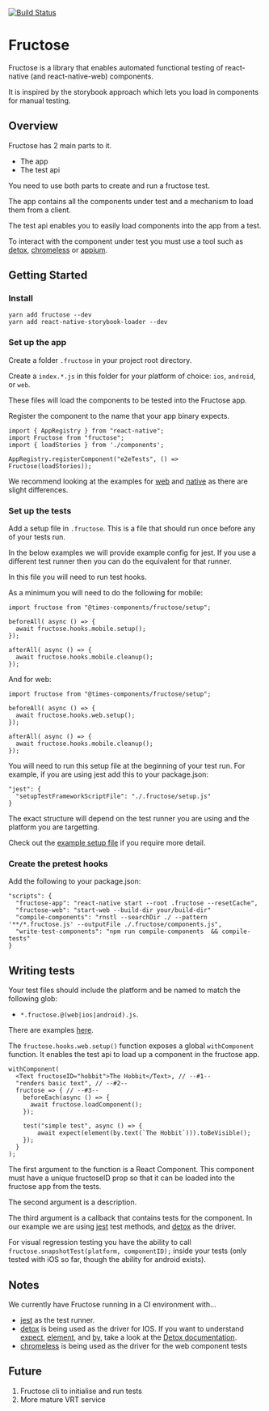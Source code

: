 
[![Build Status](https://www.bitrise.io/app/3038aa161f140118/status.svg?token=xtX-Hi2JSI7S3zQIGHI0EQ&branch=master)](https://www.bitrise.io/app/3038aa161f140118)
# Fructose

Fructose is a library that enables automated functional testing of react-native (and react-native-web) components. 

It is inspired by the storybook approach which lets you load in components for manual testing.

## Overview

Fructose has 2 main parts to it.
  - The app
  - The test api

You need to use both parts to create and run a fructose test.

The app contains all the components under test and a mechanism to load them from a client.

The test api enables you to easily load components into the app from a test.

To interact with the component under test you must use a tool such as [detox], [chromeless] or [appium].

## Getting Started

### Install

```
yarn add fructose --dev
yarn add react-native-storybook-loader --dev
```

### Set up the app

Create a folder `.fructose` in your project root directory.

Create a `index.*.js` in this folder for your platform of choice: `ios`, `android`, or `web`.

These files will load the components to be tested into the Fructose app.

Register the component to the name that your app binary expects.

```
import { AppRegistry } from "react-native";
import Fructose from "fructose";
import { loadStories } from './components';

AppRegistry.registerComponent("e2eTests", () => Fructose(loadStories));
```

We recommend looking at the examples for [web](./e2eTests/.fructose/index.web.js) and [native](./e2eTests/.fructose/index.ios.js) as there are slight differences.

### Set up the tests

Add a setup file in `.fructose`. This is a file that should run once before any of your tests run.

In the below examples we will provide example config for jest. If you use a different test runner then you can do the equivalent for that runner.

In this file you will need to run test hooks.

As a minimum you will need to do the following for mobile:

```
import fructose from "@times-components/fructose/setup";

beforeAll( async () => {
  await fructose.hooks.mobile.setup();
});

afterAll( async () => {
  await fructose.hooks.mobile.cleanup();
});
```
And for web:
```
import fructose from "@times-components/fructose/setup";

beforeAll( async () => {
  await fructose.hooks.web.setup();
});

afterAll( async () => {
  await fructose.hooks.mobile.cleanup();
});
```

You will need to run this setup file at the beginning of your test run. For example, if you are using jest add this to your package.json:
```
"jest": {
  "setupTestFrameworkScriptFile": "./.fructose/setup.js"
}
```

The exact structure will depend on the test runner you are using and the platform you are targetting.

Check out the [example setup file](./e2eTests/.fructose/jest-setup.js) if you require more detail.


### Create the pretest hooks

Add the following to your package.json:

```
"scripts": {
  "fructose-app": "react-native start --root .fructose --resetCache",
  "fructose-web": "start-web --build-dir your/build-dir"
  "compile-components": "rnstl --searchDir ./ --pattern '**/*.fructose.js' --outputFile ./.fructose/components.js",
  "write-test-components": "npm run compile-components  && compile-tests"
}
```

## Writing tests

Your test files should include the platform and be named to match the following glob:

  - `*.fructose.@(web|ios|android).js`.

There are examples [here](packages/e2eTests/example).

The `fructose.hooks.web.setup()` function exposes a global `withComponent` function. It enables the test api to load up a component in the fructose app.

```
withComponent(
  <Text fructoseID="hobbit">The Hobbit</Text>, // --#1--
  "renders basic text", // --#2--
  fructose => { // --#3--
    beforeEach(async () => {
      await fructose.loadComponent();
    });

    test("simple test", async () => {
        await expect(element(by.text(`The Hobbit`))).toBeVisible();
    });
  }
);

```
The first argument to the function is a React Component. This component must have a unique fructoseID prop so that it can be loaded into the fructose app from the tests.

The second argument is a description.

The third argument is a callback that contains tests for the component. In our example we are using [jest] test methods, and [detox] as the driver.

For visual regression testing you have the ability to call `fructose.snapshotTest(platform, componentID);` inside your tests (only tested with iOS so far, though the ability for android exists).

## Notes 

We currently have Fructose running in a CI environment with...
- [jest] as the test runner.
- [detox] is being used as the driver for IOS.
    If you want to understand [expect][expect], [element][actions], and [by][matchers], take a look at the [Detox documentation][detox-docs].
- [chromeless] is being used as the driver for the web component tests



## Future
  
  1. Fructose cli to initialise and run tests
  1. More mature VRT service
  
[jest]: https://facebook.github.io/jest
[chromeless]: https://github.com/graphcool/chromeless
[detox]: https://github.com/wix/detox
[detox-docs]: https://github.com/wix/detox/blob/master/docs/README.md
[matchers]: https://github.com/wix/detox/blob/master/docs/APIRef.Matchers.md
[actions]: https://github.com/wix/detox/blob/master/docs/APIRef.ActionsOnElement.md
[expect]: https://github.com/wix/detox/blob/master/docs/APIRef.Expect.md
[appium]: http://appium.io/
